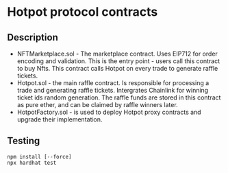 # Hotpot protocol contracts

## Description
* NFTMarketplace.sol - The marketplace contract. Uses EIP712 for order encoding and validation. This is the entry point - users call this contract to buy Nfts. This contract calls Hotpot on every trade to generate raffle tickets. 
* Hotpot.sol - the main raffle contract. Is responsible for processing a trade and generating raffle tickets. Intergrates Chainlink for winning ticket ids random generation. The raffle funds are stored in this contract as pure ether, and can be claimed by raffle winners later.
* HotpotFactory.sol - is used to deploy Hotpot proxy contracts and upgrade their implementation.

## Testing
```
npm install [--force]
npx hardhat test
```
